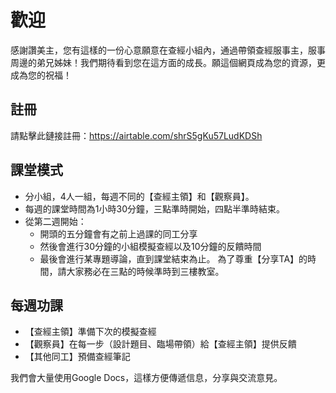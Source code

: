 # 歡迎

感謝讚美主，您有這樣的一份心意願意在查經小組內，通過帶領查經服事主，服事周邊的弟兄姊妹！我們期待看到您在這方面的成長。願這個網頁成為您的資源，更成為您的祝福！

## 註冊

請點擊此鏈接註冊：https://airtable.com/shrS5gKu57LudKDSh

## 課堂模式

- 分小組，4人一組，每週不同的【查經主領】和【觀察員】。
- 每週的課堂時間為1小時30分鐘，三點準時開始，四點半準時結束。
- 從第二週開始：
  - 開頭的五分鐘會有之前上過課的同工分享
  - 然後會進行30分鐘的小組模擬查經以及10分鐘的反饋時間
  - 最後會進行某專題導論，直到課堂結束為止。
為了尊重【分享TA】的時間，請大家務必在三點的時候準時到三樓教室。

## 每週功課

- 【查經主領】準備下次的模擬查經
- 【觀察員】在每一步（設計題目、臨場帶領）給【查經主領】提供反饋
- 【其他同工】預備查經筆記

我們會大量使用Google Docs，這樣方便傳遞信息，分享與交流意見。
